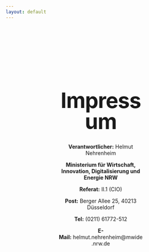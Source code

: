 ```yaml
---
layout: default
---
```


<style type="text/css" media="screen">
  .container {
    margin: 10px auto;
    text-align: center;
  }
  h1 {
    margin: 30px 0;
    font-size: 4em;
    line-height: 1;
    letter-spacing: -1px;
  }
</style>

<div class="container" style="padding: 10em;">
    <h1>Impressum</h1>
    <p><strong>Verantwortlicher:</strong> Helmut Nehrenheim</p>
    <p><strong>Ministerium für Wirtschaft, Innovation, Digitalisierung und Energie NRW</strong></p>
    <p><strong>Referat:</strong> II.1 (CIO)</p>
    <p><strong>Post:</strong> Berger Allee 25, 40213 Düsseldorf</p>
    <p><strong>Tel:</strong> (0211) 61772-512</p>
    <p><strong>E-Mail:</strong> helmut.nehrenheim@mwide.nrw.de</p>
</div>
